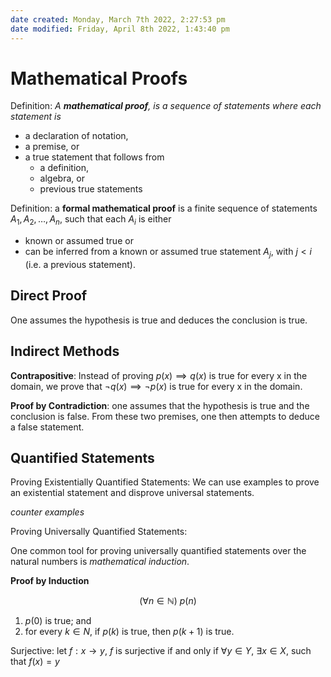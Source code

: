 ```yaml
---
date created: Monday, March 7th 2022, 2:27:53 pm
date modified: Friday, April 8th 2022, 1:43:40 pm
---
```


# Mathematical Proofs

Definition: _A **mathematical proof**, is a sequence of statements where each statement is_

- a declaration of notation,
- a premise, or
- a true statement that follows from
    - a definition,
    - algebra, or
    - previous true statements

Definition: a **formal mathematical proof** is a finite sequence of statements $A_1, A_2, \dots, A_n$, such that each $A_i$ is either

- known or assumed true or
- can be inferred from a known or assumed true statement $A_j$, with $j < i$ (i.e. a previous statement).

## Direct Proof

One assumes the hypothesis is true and deduces the conclusion is true.

## Indirect Methods

**Contrapositive**: Instead of proving $p(x) \implies q(x)$ is true for every x in the domain, we prove that $\neg q(x) \implies \neg p(x)$ is true for every x in the domain.

**Proof by Contradiction**: one assumes that the hypothesis is true and the conclusion is false. From these two premises, one then attempts to deduce a false statement.

## Quantified Statements

Proving Existentially Quantified Statements: We can use examples to prove an existential statement and disprove universal statements.

_counter examples_

Proving Universally Quantified Statements:

One common tool for proving universally quantified statements over the natural numbers is _mathematical induction_.

**Proof by Induction**

$$(\forall n \in \mathbb N)\ p(n)$$

1. $p(0)$ is true; and
2. for every $k \in N$, if $p(k)$ is true, then $p(k + 1)$ is true.

Surjective: let $f: x \to y$, $f$ is surjective if and only if $\forall y \in Y$, $\exists x \in X$, such that $f(x) = y$

